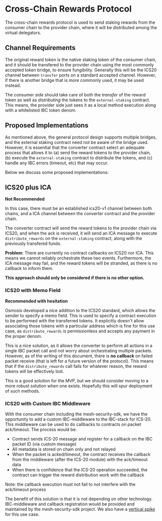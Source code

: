 # Cross-Chain Rewards Protocol

The cross-chain rewards protocol is used to send staking rewards from the consumer chain
to the provider chain, where it will be distributed among the virtual delegators.

## Channel Requirements

The original reward token is the native staking token of the consumer chain,
and it should be transfered to the provider chain using the most commonly accepted
token bridge, to ensure fungibility. Generally this will be the ICS20 channel
between `transfer` ports on a standard accepted channel. However, if there is
another bridge that is more commonly used, it may be used instead.

The consumer side should take care of both the _transfer_ of the reward token
as well as _distributing_ the tokens to the `external-staking` contract.
This means, the provider side just sees it as a local method execution
along with a whitelisted IBC token denom.

## Proposed Implementations

As mentioned above, the general protocol design supports multiple bridges,
and the external staking contract need not be aware of the bridge used.
However, it is essential that the converter contract select an adequate process
that allows it to (a) send the reward tokens to the provider chain,
(b) execute the `external-staking` contract to distribute the tokens, and
(c) handle any IBC errors (timeout, etc) that may occur.

Below we discuss some proposed implementations:

## ICS20 plus ICA

**Not Recommended**

In this case, there must be an established ics20-v1 channel between both chains,
and a ICA channel between the converter contract and the provider chain.

The converter contract will send the reward tokens to the provider chain via ICS20,
and when the ack is received, it will send an ICA message to execute `distribute_rewards`
on the `external-staking` contract, along with the previously transfered funds.

**Problem**: There are currently no contract callbacks on ICS20 nor ICA. This means we cannot reliably
orchestrate these two events. Furthermore, the ICA message may fail, and the reward tokens will
be stranded, as there is no callback to inform them.

**This approach should only be considered if there is no other option.**

### ICS20 with Memo Field

**Recommended with hesitation**

Osmosis developed a nice addition to the ICS20 standard, which allows the sender
to specify a memo field. This is used to specify a contract execution to be performed
with the transferred tokens. It explicitly doesn't allow associating those tokens
with a particular address which is fine for this use case, as `distribute_rewards`
is permissionless and accepts any payment in the proper denom.

This is a nice solution, as it allows the converter to perform all actions in a single
IBC packet call and not worry about orchestrating multiple packets. However, as of the
writing of this document, there is **no callback** on failed packet receive
(that is left for a future version of the protocol). This means that if the `distribute_rewards`
call fails for whatever reason, the reward tokens will be effectively lost.

This is a good solution for the MVP, but we should consider moving to a more robust
solution when one exists. Hopefully this will spur deployment of such methods.

### ICS20 with Custom IBC Middleware

With the consumer chain including the mesh-security-sdk, we have the opportunity to add a custom IBC-middleware
to the IBC-stack for ICS-20. This middleware can be used to do callbacks to contracts on packet ack/timeout. 
The process would be:
* Contract sends ICS-20 message and register for a callback on the IBC packet ID (via custom message)
* All metadata is stored on chain only and not relayed
* When the packet is acked/timeout, the contract receives the callback from the middleware (after the ICS-20 module) with the ack/timeout data
* When there is confidence that the ICS-20 operation succeeded, the contract can trigger the reward distribution work with the callback

Note: the callback execution must not fail to not interfere with the ack/timeout process

The benefit of this solution is that it is not depending on other technology. IBC-middleware and callback registration would 
be provided and maintained by the mesh-security-sdk project. 
We also have a [vertical spike](https://github.com/CosmWasm/wasmd/pull/1368) for this use case.



